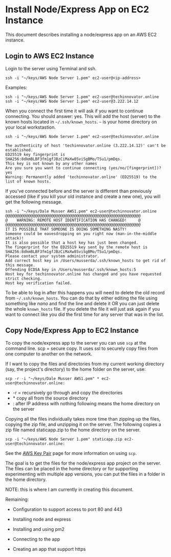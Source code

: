 # Install Node/Express App on EC2 Instance

This document describes installing a node/express app on an AWS EC2 instance.

## Login to AWS EC2 Instance

Login to the server using Terminal and ssh.

```ssh -i "~/keys/AWS Node Server 1.pem" ec2-user@<ip-address>```

Examples:

```ssh -i "~/keys/AWS Node Server 1.pem" ec2-user@techinnovator.online```<br/>
```ssh -i "~/keys/AWS Node Server 1.pem" ec2-user@3.222.14.12```

When you connect the first time it will ask if you want to continue connecting. You should answer: yes. This will add the host (server)
to the known hosts located in ```~/.ssh/known_hosts```. ```~``` is your home directory on your local workstastion.

```
ssh -i "~/keys/AWS Node Server 1.pem" ec2-user@techinnovator.online 

The authenticity of host 'techinnovator.online (3.222.14.12)' can't be established.
ED25519 key fingerprint is SHA256:8dkmBLBF3fm1gfJBzCiMaXw8SviSgBMo/TSu1/pmDqs.
This key is not known by any other names
Are you sure you want to continue connecting (yes/no/[fingerprint])? yes
Warning: Permanently added 'techinnovator.online' (ED25519) to the list of known hosts.
```

If you've connected before and the server is different than previously accessed (like if you kill your old instance and create a new one), 
you will get the following message.

```
ssh -i "~/keys/Dale Musser AWS1.pem" ec2-user@techinnovator.online 
@@@@@@@@@@@@@@@@@@@@@@@@@@@@@@@@@@@@@@@@@@@@@@@@@@@@@@@@@@@
@    WARNING: REMOTE HOST IDENTIFICATION HAS CHANGED!     @
@@@@@@@@@@@@@@@@@@@@@@@@@@@@@@@@@@@@@@@@@@@@@@@@@@@@@@@@@@@
IT IS POSSIBLE THAT SOMEONE IS DOING SOMETHING NASTY!
Someone could be eavesdropping on you right now (man-in-the-middle attack)!
It is also possible that a host key has just been changed.
The fingerprint for the ED25519 key sent by the remote host is
SHA256:8dkmBLBF3fm1gfJBzCiMaXw8SviSgBMo/TSu1/pmDqs.
Please contact your system administrator.
Add correct host key in /Users/musserda/.ssh/known_hosts to get rid of this message.
Offending ECDSA key in /Users/musserda/.ssh/known_hosts:5
Host key for techinnovator.online has changed and you have requested strict checking.
Host key verification failed.
```

To be able to log in after this happens you will need to delete the old record from ```~/.ssh/known_hosts```.  You can do that by either
editing the file using something like *nano* and find the line and delete it OR you can just delete the whole ```known_hosts``` file. If you 
delete the file it will just ask again if you want to connect like you did the first time for any server that was in the list.

## Copy Node/Express App to EC2 Instance

To copy the node/express app to the server you can use ```scp``` at the command line. scp = secure copy. It uses ssl to securely copy files from one 
computer to another on the network.

If I want to copy the files and directories from my current working directory (say, the project's directory) to the home folder on the server, use:

```
scp -r -i "~/keys/Dale Musser AWS1.pem" * ec2-user@techinnovator.online:
```

* -r = recursively go through and copy the directories
* \* copy all from the source directory
* : after IP address with nothing following means the home directory on the server

Copying all the files individually takes more time than zipping up the files, copying the zip file, and unzipping it on the server. The following
copies a zip file named staticapp.zip to the home directory on the server.

```
scp -i "~/keys/AWS Node Server 1.pem" staticapp.zip ec2-user@techinnovator.online:
```

See the [AWS Key Pair](aws_key_pair.md) page for more information on using ```scp```.

The goal is to get the files for the node/express app project on the server.  The files can be placed in the home directory or for supporting
experimenting with multiple app versions, you can put the files in a folder in the home directory.


NOTE: this is where I am currently in creating this document.

Remaining:

* Configuration to support access to port 80 and 443

* Installing node and express

* Installing and using pm2

* Connecting to the app

* Creating an app that support https



